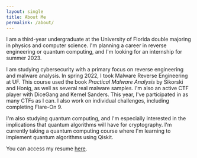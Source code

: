 ```yaml
---
layout: single
title: About Me
permalink: /about/
---
```


I am a third-year undergraduate at the University of Florida double majoring in physics and computer science. I'm planning a career in reverse engineering or quantum computing, and I'm looking for an internship for summer 2023.

I am studying cybersecurity with a primary focus on reverse engineering and malware analysis. In spring 2022, I took Malware Reverse Engineering at UF. This course used the book *Practical Malware Analysis* by Sikorski and Honig, as well as several real malware samples. I'm also an active CTF player with DiceGang and Kernel Sanders. This year, I've participated in as many CTFs as I can. I also work on individual challenges, including completing Flare-On 9.

I'm also studying quantum computing, and I'm especially interested in the implications that quantum algorithms will have for cryptography. I'm currently taking a quantum computing course where I'm learning to implement quantum algorithms using Qiskit.

You can access my resume [here](/resume/).
